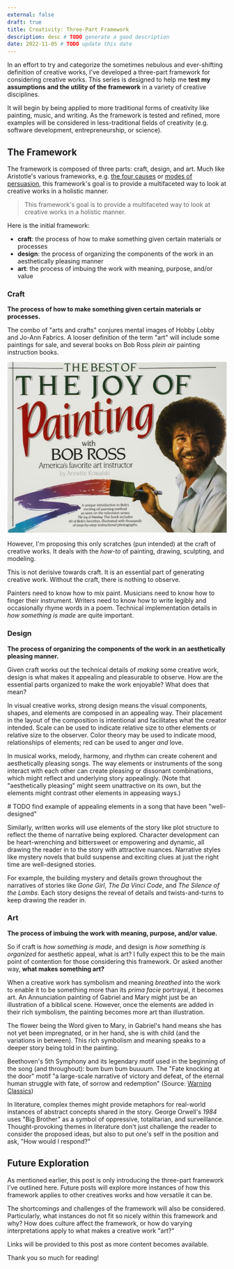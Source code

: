 ```yaml
---
external: false
draft: true
title: Creativity: Three-Part Framework
description: desc # TODO generate a good description
date: 2022-11-05 # TODO update this date
---
```


In an effort to try and categorize the sometimes nebulous and ever-shifting definition of creative works, I've developed a three-part framework for considering creative works. This series is designed to help me **test my assumptions and the utility of the framework** in a variety of creative disciplines.

It will begin by being applied to more traditional forms of creativity like painting, music, and writing. As the framework is tested and refined, more examples will be considered in less-traditional fields of creativity (e.g. software development, entrepreneurship, or science).

## The Framework

The framework is composed of three parts: craft, design, and art. Much like Aristotle's various frameworks, e.g. [the four causes](https://plato.stanford.edu/entries/aristotle-causality/) or [modes of persuasion](https://plato.stanford.edu/entries/aristotle-rhetoric/), this framework's goal is to provide a multifaceted way to look at creative works in a holistic manner.

> This framework's goal is to provide a multifaceted way to look at creative works in a holistic manner.

Here is the initial framework:

- **craft**: the process of how to make something given certain materials or processes
- **design**: the process of organizing the components of the work in an aesthetically pleasing manner
- **art**: the process of imbuing the work with meaning, purpose, and/or value

### Craft

**The process of how to make something given certain materials or processes.**

The combo of "arts and crafts" conjures mental images of Hobby Lobby and Jo-Ann Fabrics. A looser definition of the term "art" will include some paintings for sale, and several books on Bob Ross _plein air_ painting instruction books.

![Bob Ross - Joy of Painting](../bob-ross-joy-of-painting.jpg)

However, I'm proposing this only scratches (pun intended) at the craft of creative works. It deals with the _how-to_ of painting, drawing, sculpting, and modeling.

This is not derisive towards craft. It is an essential part of generating creative work. Without the craft, there is nothing to observe.

Painters need to know how to mix paint. Musicians need to know how to finger their instrument. Writers need to know how to write legibly and occasionally rhyme words in a poem. Technical implementation details in _how something is made_ are quite important.

### Design

**The process of organizing the components of the work in an aesthetically pleasing manner.**

Given craft works out the technical details of _making_ some creative work, design is what makes it appealing and pleasurable to observe. How are the essential parts organized to make the work enjoyable? What does that mean?

In visual creative works, strong design means the visual components, shapes, and elements are composed in an appealing way. Their placement in the layout of the composition is intentional and facilitates what the creator intended. Scale can be used to indicate relative size to other elements or relative size to the observer. Color theory may be used to indicate mood, relationships of elements; red can be used to anger _and_ love.

In musical works, melody, harmony, and rhythm can create coherent and aesthetically pleasing songs. The way elements or instruments of the song interact with each other can create pleasing or dissonant combinations, which might reflect and underlying story appealingly. (Note that "aesthetically pleasing" might seem unattractive on its own, but the elements might contrast other elements in appeasing ways.)

\# TODO find example of appealing elements in a song that have been "well-designed"

Similarly, written works will use elements of the story like plot structure to reflect the theme of narrative being explored. Character development can be heart-wrenching and bittersweet or empowering and dynamic, all drawing the reader in to the story with attractive nuances. Narrative styles like mystery novels that build suspense and exciting clues at just the right time are well-designed stories.

For example, the building mystery and details grown throughout the narratives of stories like _Gone Girl_, _The Da Vinci Code_, and _The Silence of the Lambs_. Each story designs the reveal of details and twists-and-turns to keep drawing the reader in.

### Art

**The process of imbuing the work with meaning, purpose, and/or value.**

So if craft is _how something is made_, and design is _how something is organized_ for aesthetic appeal, what is art? I fully expect this to be the main point of contention for those considering this framework. Or asked another way, **what makes something art?**

When a creative work has symbolism and meaning _breathed_ into the work to enable it to be something more than its _prima facie_ portrayal, it becomes art. An Annunciation painting of Gabriel and Mary might just be an illustration of a biblical scene. However, once the elements are added in their rich symbolism, the painting becomes more art than illustration.

The flower being the Word given to Mary, in Gabriel's hand means she has not yet been impregnated, or in her hand, she is with child (and the variations in between). This rich symbolism and meaning speaks to a deeper story being told in the painting.

Beethoven's 5th Symphony and its legendary motif used in the beginning of the song (and throughout): bum bum bum buuuum. The "Fate knocking at the door" motif "a large-scale narrative of victory and defeat, of the eternal human struggle with fate, of sorrow and redemption" (Source: [Warning Classics](https://www.warnerclassics.com/release/beethoven-symphony-no-5-fate-knocking-door))

In literature, complex themes might provide metaphors for real-world instances of abstract concepts shared in the story. George Orwell's _1984_ uses "Big Brother" as a symbol of oppressive, totalitarian, and surveillance. Thought-provoking themes in literature don't just challenge the reader to consider the proposed ideas, but also to put one's self in the position and ask, "How would I respond?"

## Future Exploration

As mentioned earlier, this post is only introducing the three-part framework I've outlined here. Future posts will explore more instances of how this framework applies to other creatives works and how versatile it can be.

The shortcomings and challenges of the framework will also be considered. Particularly, what instances do not fit so nicely within this framework and why? How does culture affect the framework, or how do varying interpretations apply to what makes a creative work "art?"

Links will be provided to this post as more content becomes available.

Thank you so much for reading!
